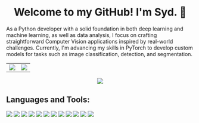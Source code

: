 <div align="center">
  <h1>Welcome to my GitHub! I'm Syd. 👋</h1>

  <p>
    <div align="left"> As a Python developer with a solid foundation in both deep learning and machine learning, as well as data analysis, 
    I focus on crafting straightforward Computer Vision applications inspired by real-world challenges. 
    Currently, I'm advancing my skills in PyTorch to develop custom models for tasks such as image classification, detection, and segmentation. </div>
  </p>

  <table>
    <tr>
      <td><img src="https://github-readme-stats.vercel.app/api?username=saidis&show_icons=true&theme=prussian" /></td>
      <td><img src="https://github-readme-stats.vercel.app/api/top-langs/?username=saidis&layout=compact&theme=prussian" /></td>
    </tr>
  </table>

  <img src="https://streak-stats.demolab.com/?user=saidis&theme=prussian" />
</div>

## Languages and Tools:

<p>
  <img src="https://img.shields.io/badge/python-3670A0?style=for-the-badge&logo=python&logoColor=ffdd54" />
  <img src="https://img.shields.io/badge/javascript-%23323330.svg?style=for-the-badge&logo=javascript&logoColor=%23F7DF1E" />
  <img src="https://img.shields.io/badge/mysql-%2300f.svg?style=for-the-badge&logo=mysql&logoColor=white" />
  <img src="https://img.shields.io/badge/docker-%230db7ed.svg?style=for-the-badge&logo=docker&logoColor=white" />
  <img src="https://img.shields.io/badge/Keras-%23D00000.svg?style=for-the-badge&logo=Keras&logoColor=white" />
  <img src="https://img.shields.io/badge/Matplotlib-%23ffffff.svg?style=for-the-badge&logo=Matplotlib&logoColor=black" />
  <img src="https://img.shields.io/badge/numpy-%23013243.svg?style=for-the-badge&logo=numpy&logoColor=white" />
  <img src="https://img.shields.io/badge/pandas-%23150458.svg?style=for-the-badge&logo=pandas&logoColor=white" />
  <img src="https://img.shields.io/badge/PyTorch-%23EE4C2C.svg?style=for-the-badge&logo=PyTorch&logoColor=white" />
  <img src="https://img.shields.io/badge/scikit--learn-%23F7931E.svg?style=for-the-badge&logo=scikit-learn&logoColor=white" />
  <img src="https://img.shields.io/badge/TensorFlow-%23FF6F00.svg?style=for-the-badge&logo=TensorFlow&logoColor=white" />
  <img src="https://img.shields.io/badge/Visual%20Studio%20Code-0078d7.svg?style=for-the-badge&logo=visual-studio-code&logoColor=white" />
</p>

